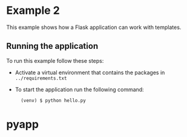 Example 2
=========

This example shows how a Flask application can work with templates.

Running the application
-----------------------

To run this example follow these steps:

- Activate a virtual environment that contains the packages in `../requirements.txt`
- To start the application run the following command:

        (venv) $ python hello.py
# pyapp
